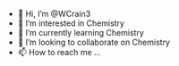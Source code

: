 - 👋 Hi, I’m @WCrain3
- 👀 I’m interested in Chemistry
- 🌱 I’m currently learning Chemistry
- 💞️ I’m looking to collaborate on Chemistry
- 📫 How to reach me ...

<!---
WCrain3/WCrain3 is a ✨ special ✨ repository because its `README.md` (this file) appears on your GitHub profile.
You can click the Preview link to take a look at your changes.
--->
